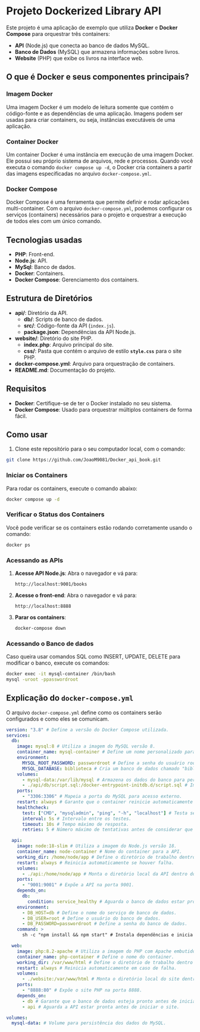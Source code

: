 # Projeto Dockerized Library API

Este projeto é uma aplicação de exemplo que utiliza **Docker** e **Docker Compose** para orquestrar três containers:
- **API** (Node.js) que conecta ao banco de dados MySQL.
- **Banco de Dados** (MySQL) que armazena informações sobre livros.
- **Website** (PHP) que exibe os livros na interface web.

## O que é Docker e seus componentes principais?

### Imagem Docker
Uma imagem Docker é um modelo de leitura somente que contém o código-fonte e as dependências de uma aplicação. Imagens podem ser usadas para criar containers, ou seja, instâncias executáveis de uma aplicação.

### Container Docker
Um container Docker é uma instância em execução de uma imagem Docker. Ele possui seu próprio sistema de arquivos, rede e processos. Quando você executa o comando `docker compose up -d`, o Docker cria containers a partir das imagens especificadas no arquivo `docker-compose.yml`.

### Docker Compose
Docker Compose é uma ferramenta que permite definir e rodar aplicações multi-container. Com o arquivo `docker-compose.yml`, podemos configurar os serviços (containers) necessários para o projeto e orquestrar a execução de todos eles com um único comando.

## Tecnologias usadas
- **PHP**: Front-end.
- **Node.js**: API.
- **MySql**: Banco de dados.
- **Docker**: Containers.
- **Docker Compose**: Gerenciamento dos containers.

## Estrutura de Diretórios

- **api/**: Diretório da API.
  - **db/**: Scripts de banco de dados.
  - **src/**: Código-fonte da API (`index.js`).
  - **package.json**: Dependências da API Node.js.
- **website/**: Diretório do site PHP.
  - **index.php**: Arquivo principal do site.
  - **css/**: Pasta que contém o arquivo de estilo **`style.css`** para o site PHP.
- **docker-compose.yml**: Arquivo para orquestração de containers.
- **README.md**: Documentação do projeto.

## Requisitos

- **Docker**: Certifique-se de ter o Docker instalado no seu sistema.
- **Docker Compose**: Usado para orquestrar múltiplos containers de forma fácil.

## Como usar

1. Clone este repositório para o seu computador local, com o comando:
```sh
git clone https://github.com/JoaoM9081/Docker_api_book.git
```

### Iniciar os Containers

Para rodar os containers, execute o comando abaixo:
```sh
docker compose up -d
```

### Verificar o Status dos Containers

Você pode verificar se os containers estão rodando corretamente usando o comando:
```sh
docker ps
```

### Acessando as APIs

1. **Acesse API Node.js**:
  Abra o navegador e vá para:
   ```
   http://localhost:9001/books
   ```

2. **Acesse o front-end**:
   Abra o navegador e vá para:
   ```
   http://localhost:8888
   ```

3. **Parar os containers**:
   ```bash
   docker-compose down
   ```

### Acessando o Banco de dados

Caso queira usar comandos SQL como INSERT, UPDATE, DELETE para modificar o banco, execute os comandos:
```sh
docker exec -it mysql-container /bin/bash
mysql -uroot -ppasswordroot
```

## Explicação do `docker-compose.yml`
O arquivo `docker-compose.yml` define como os containers serão configurados e como eles se comunicam.

```yaml
version: "3.8" # Define a versão do Docker Compose utilizada.
services:
  db:
    image: mysql:8 # Utiliza a imagem do MySQL versão 8.
    container_name: mysql-container # Define um nome personalizado para o container.
    environment:
      MYSQL_ROOT_PASSWORD: passwordroot # Define a senha do usuário root.
      MYSQL_DATABASE: biblioteca # Cria um banco de dados chamado "biblioteca".
    volumes:
      - mysql-data:/var/lib/mysql # Armazena os dados do banco para persistência.
      - ./api/db/script.sql:/docker-entrypoint-initdb.d/script.sql # Importa um script SQL na inicialização.
    ports:
      - "3306:3306" # Mapeia a porta do MySQL para acesso externo.
    restart: always # Garante que o container reinicie automaticamente se falhar.
    healthcheck:
      test: ["CMD", "mysqladmin", "ping", "-h", "localhost"] # Testa se o MySQL está rodando.
      interval: 5s # Intervalo entre os testes.
      timeout: 10s # Tempo máximo de resposta.
      retries: 5 # Número máximo de tentativas antes de considerar que o container falhou.

  api:
    image: node:18-slim # Utiliza a imagem do Node.js versão 18.
    container_name: node-container # Nome do container para a API.
    working_dir: /home/node/app # Define o diretório de trabalho dentro do container.
    restart: always # Reinicia automaticamente se houver falha.
    volumes:
      - ./api:/home/node/app # Monta o diretório local da API dentro do container.
    ports:
      - "9001:9001" # Expõe a API na porta 9001.
    depends_on:
      db:
        condition: service_healthy # Aguarda o banco de dados estar pronto antes de iniciar a API.
    environment:
      - DB_HOST=db # Define o nome do serviço de banco de dados.
      - DB_USER=root # Define o usuário do banco de dados.
      - DB_PASSWORD=passwordroot # Define a senha do banco de dados.
    command: >
      sh -c "npm install && npm start" # Instala dependências e inicia a API.

  web:
    image: php:8.2-apache # Utiliza a imagem do PHP com Apache embutido.
    container_name: php-container # Define o nome do container.
    working_dir: /var/www/html # Define o diretório de trabalho dentro do container.
    restart: always # Reinicia automaticamente em caso de falha.
    volumes:
      - ./website:/var/www/html # Monta o diretório local do site dentro do container.
    ports:
      - "8888:80" # Expõe o site PHP na porta 8888.
    depends_on:
      - db # Garante que o banco de dados esteja pronto antes de iniciar o site.
      - api # Aguarda a API estar pronta antes de iniciar o site.

volumes:
  mysql-data: # Volume para persistência dos dados do MySQL.
```
